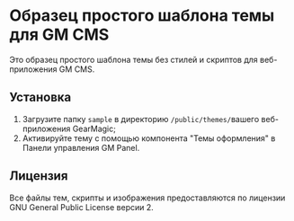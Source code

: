 # Образец простого шаблона темы для GM CMS

Это образец простого шаблона темы без стилей и скриптов для веб-приложения GM CMS.

## Установка
1. Загрузите папку `sample` в директорию `/public/themes/`вашего веб-приложения GearMagic;
2. Активируйте тему с помощью компонента "Темы оформления" в Панели управления GM Panel.

## Лицензия
Все файлы тем, скрипты и изображения предоставляются по лицензии GNU General Public License версии 2.